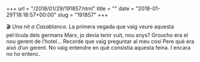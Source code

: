 +++
url = "/2018/01/29/191857.html"
title = ""
date = "2018-01-29T18:18:57+00:00"
slug = "191857"
+++

🎬 *Una nit a Casablanca*. La primera vegada que vaig veure aquesta pel·lícula dels germans Marx, jo devia tenir vuit, nou anys? Groucho era el nou gerent de l’hotel… Recorde que vaig preguntar al meu cosí Pere què era això d’un gerent. No vaig entendre en què consistia aquesta feina. I encara no ho entenc.

